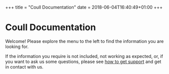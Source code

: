 +++
title = "Coull Documentation"
date = 2018-06-04T16:40:49+01:00
+++

# Coull Documentation

Welcome! Please explore the menu to the left to find the information you are looking for.

If the information you require is not included, not working as expected, or, if you want to ask us some questions, please see [how to get support](/how-to-get-support/) and get in contact with us.